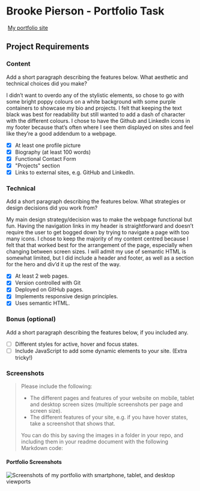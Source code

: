 # Brooke Pierson - Portfolio Task

​
[My portfolio site](https://beerooke31.github.io/)
​

## Project Requirements

### Content

Add a short paragraph describing the features below. What aesthetic and technical choices did you make?

I didn’t want to overdo any of the stylistic elements, so chose to go with some bright poppy colours on a white background with some purple containers to showcase my bio and projects. I felt that keeping the text black was best for readability but still wanted to add a dash of character with the different colours. I chose to have the Github and LinkedIn icons in my footer because that’s often where I see them displayed on sites and feel like they’re a good addendum to a webpage.

- [x] At least one profile picture
- [x] Biography (at least 100 words)
- [x] Functional Contact Form
- [x] "Projects" section
- [x] Links to external sites, e.g. GitHub and LinkedIn.
      ​

### Technical

Add a short paragraph describing the features below. What strategies or design decisions did you work from?

My main design strategy/decision was to make the webpage functional but fun. Having the navigation links in my header is straightforward and doesn’t require the user to get bogged down by trying to navigate a page with too many icons. I chose to keep the majority of my content centred because I felt that that worked best for the arrangement of the page, especially when changing between screen sizes. I will admit my use of semantic HTML is somewhat limited, but I did include a header and footer, as well as a section for the hero and div’d it up the rest of the way.

- [x] At least 2 web pages.
- [x] Version controlled with Git
- [x] Deployed on GitHub pages.
- [x] Implements responsive design principles.
- [x] Uses semantic HTML.

### Bonus (optional)

Add a short paragraph describing the features below, if you included any.

- [ ] Different styles for active, hover and focus states.
- [ ] Include JavaScript to add some dynamic elements to your site. (Extra tricky!)
      ​

### Screenshots

> Please include the following:
>
> - The different pages and features of your website on mobile, tablet and desktop screen sizes (multiple screenshots per page and screen size).
> - The different features of your site, e.g. if you have hover states, take a screenshot that shows that.
>
> You can do this by saving the images in a folder in your repo, and including them in your readme document with the following Markdown code:

#### Portfolio Screenshots

![Screenshots of my portfolio with smartphone, tablet, and desktop viewports](./portfolio-screenshots)

